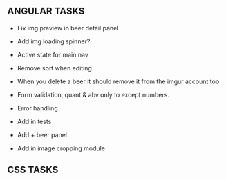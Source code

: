 ANGULAR TASKS
----------------------------
* Fix img preview in beer detail panel
* Add img loading spinner?
* Active state for main nav
* Remove sort when editing
* When you delete a beer it should remove it from the imgur account too
* Form validation, quant & abv only to except numbers.

* Error handling
* Add in tests

* Add + beer panel
* Add in image cropping module



CSS TASKS
----------------------------
 

